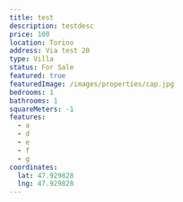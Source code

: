 ```yaml
---
title: test
description: testdesc
price: 100
location: Torino
address: Via test 20
type: Villa
status: For Sale
featured: true
featuredImage: /images/properties/cap.jpg
bedrooms: 1
bathrooms: 1
squareMeters: -1
features:
  - a
  - d
  - e
  - f
  - g
coordinates:
  lat: 47.929828
  lng: 47.929828
---
```

